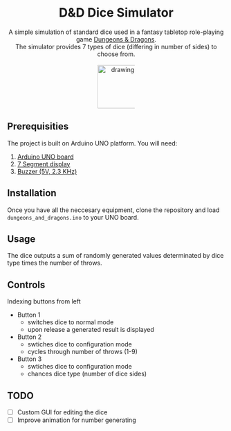 <h1 align="center">D&D Dice Simulator</h1>

<p align="center">
A simple simulation of standard dice used in a fantasy tabletop role-playing game <a href="https://en.wikipedia.org/wiki/Dungeons_%26_Dragons">Dungeons & Dragons</a>. 
<br>
The simulator provides 7 types of dice (differing in number of sides) to choose from.
<br>
<br>
<img src="https://cdn-icons-png.flaticon.com/512/6688/6688558.png" text-align="left" alt="drawing" width="100" height="100" color: white style="max-width:17%;"/> 
</p>

## Prerequisities
The project is built on Arduino UNO platform.
You will need:
1. [Arduino UNO board](https://store.arduino.cc/products/arduino-uno-rev3)
2. [7 Segment display](https://www.laskakit.cz/hodinovy-displej-tm1637--cerveny/?gclid=CjwKCAjwkeqkBhAnEiwA5U-uM1NEJE5VE82NQLYDGOBpYgm54MGRBueVhJcAJhHB3qjPBpUT_NDEuhoCRgQQAvD_BwE#relatedFiles)
3. [Buzzer (5V, 2.3 KHz)](https://dratek.cz/arduino/1251-aktivni-bzucak-5v-2.3-khz.html?gclid=CjwKCAjwkeqkBhAnEiwA5U-uM0-9UzfDUxOdSV-eDP1Bs8x3dNG2nvL34aHU504he-EqYvo7bPuXOhoCGXcQAvD_BwE)

## Installation
Once you have all the neccesary equipment, clone the repository and load `dungeons_and_dragons.ino` to your UNO board.

## Usage
The dice outputs a sum of randomly generated values determinated by dice type times the number of throws.

## Controls
Indexing buttons from left

- Button 1
  - switches dice to normal mode
  - upon release a generated result is displayed
- Button 2
  - swtiches dice to configuration mode
  - cycles through number of throws (1-9)
- Button 3
  - swtiches dice to configuration mode
  - chances dice type (number of dice sides)

## TODO

- [ ] Custom GUI for editing the dice
- [ ] Improve animation for number generating
